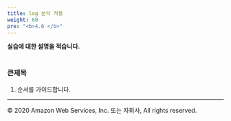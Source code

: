 ```yaml
---
title: log 분석 적용
weight: 60
pre: "<b>4.6 </b>"
---
```


**실습에 대한 설명을 적습니다.** <br/><br/>

### 큰제목
1. 순서를 가이드합니다.


---
© 2020 Amazon Web Services, Inc. 또는 자회사, All rights reserved.
